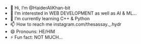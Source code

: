 - 👋 Hi, I’m @HaiderAliKhan-bit
- 👀 I’m interested in WEB DEVELOPMENT as well as AI & ML...
- 🌱 I’m currently learning C++ & Python
- 📫 How to reach me instagram.com/thesassay._.hydr
- 😄 Pronouns: HE/HIM
- ⚡ Fun fact: NOT MUCH...

<!---
HaiderAliKhan-bit/HaiderAliKhan-bit is a ✨ special ✨ repository because its `README.md` (this file) appears on your GitHub profile.
You can click the Preview link to take a look at your changes.
--->
